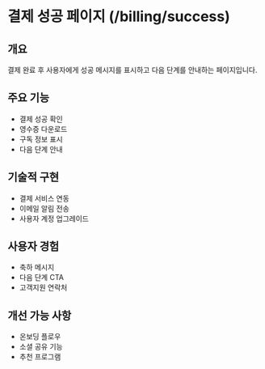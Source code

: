 # 결제 성공 페이지 (/billing/success)

## 개요

결제 완료 후 사용자에게 성공 메시지를 표시하고 다음 단계를 안내하는 페이지입니다.

## 주요 기능

- 결제 성공 확인
- 영수증 다운로드
- 구독 정보 표시
- 다음 단계 안내

## 기술적 구현

- 결제 서비스 연동
- 이메일 알림 전송
- 사용자 계정 업그레이드

## 사용자 경험

- 축하 메시지
- 다음 단계 CTA
- 고객지원 연락처

## 개선 가능 사항

- 온보딩 플로우
- 소셜 공유 기능
- 추천 프로그램
